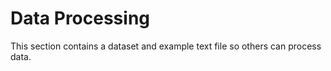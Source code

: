# Data Processing

This section contains a dataset and example text file so others can process data.